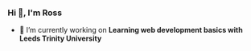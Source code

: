 ### Hi 👋, I'm Ross 
- 🔭 I’m currently working on **Learning web development basics with Leeds Trinity University**
